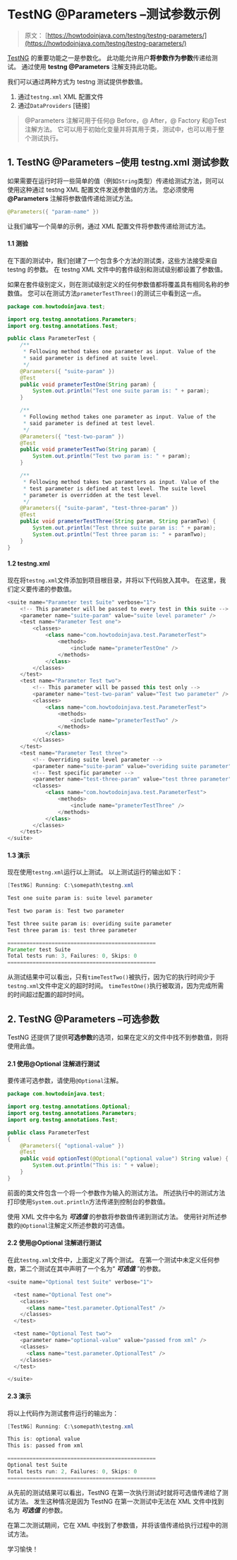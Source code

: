 # TestNG @Parameters –测试参数示例

> 原文： [https://howtodoinjava.com/testng/testng-parameters/](https://howtodoinjava.com/testng/testng-parameters/)

[TestNG](https://howtodoinjava.com/java-testng-tutorials/) 的重要功能之一是参数化。 此功能允许用户**将参数作为参数**传递给测试。 通过使用 **testng @Parameters** 注解支持此功能。

我们可以通过两种方式为 testng 测试提供参数值。

1.  通过`testng.xml` XML 配置文件
2.  通过`DataProviders` [链接]

> @Parameters 注解可用于任何@ Before，@ After，@ Factory 和@Test 注解方法。 它可以用于初始化变量并将其用于类，测试中，也可以用于整个测试执行。

## 1\. TestNG @Parameters –使用 testng.xml 测试参数

如果需要在运行时将一些简单的值（例如`String`类型）传递给测试方法，则可以使用这种通过 testng XML 配置文件发送参数值的方法。 您必须使用 **@Parameters** 注解将参数值传递给测试方法。

```java
@Parameters({ "param-name" })
```

让我们编写一个简单的示例，通过 XML 配置文件将参数传递给测试方法。

#### 1.1 测验

在下面的测试中，我们创建了一个包含多个方法的测试类，这些方法接受来自 testng 的参数。 在 testng XML 文件中的套件级别和测试级别都设置了参数值。

如果在套件级别定义，则在测试级别定义的任何参数值都将覆盖具有相同名称的参数值。 您可以在测试方法`prameterTestThree()`的测试三中看到这一点。

```java
package com.howtodoinjava.test;

import org.testng.annotations.Parameters;
import org.testng.annotations.Test;

public class ParameterTest {
	/**
	 * Following method takes one parameter as input. Value of the 
	 * said parameter is defined at suite level.
	 */
	@Parameters({ "suite-param" })
	@Test
	public void prameterTestOne(String param) {
		System.out.println("Test one suite param is: " + param);
	}

	/**
	 * Following method takes one parameter as input. Value of the
	 * said parameter is defined at test level.
	 */
	@Parameters({ "test-two-param" })
	@Test
	public void prameterTestTwo(String param) {
		System.out.println("Test two param is: " + param);
	}

	/**
	 * Following method takes two parameters as input. Value of the 
	 * test parameter is defined at test level. The suite level 
	 * parameter is overridden at the test level.
	 */
	@Parameters({ "suite-param", "test-three-param" })
	@Test
	public void prameterTestThree(String param, String paramTwo) {
		System.out.println("Test three suite param is: " + param);
		System.out.println("Test three param is: " + paramTwo);
	}
}

```

#### 1.2 testng.xml

现在将`testng.xml`文件添加到项目根目录，并将以下代码放入其中。 在这里，我们定义要传递的参数值。

```java
<suite name="Parameter test Suite" verbose="1">
	<!-- This parameter will be passed to every test in this suite -->
	<parameter name="suite-param" value="suite level parameter" />
	<test name="Parameter Test one">
		<classes>
			<class name="com.howtodoinjava.test.ParameterTest">
				<methods>
					<include name="prameterTestOne" />
				</methods>
			</class>
		</classes>
	</test>
	<test name="Parameter Test two">
		<!-- This parameter will be passed this test only -->
		<parameter name="test-two-param" value="Test two parameter" />
		<classes>
			<class name="com.howtodoinjava.test.ParameterTest">
				<methods>
					<include name="prameterTestTwo" />
				</methods>
			</class>
		</classes>
	</test>
	<test name="Parameter Test three">
		<!-- Overriding suite level parameter -->
		<parameter name="suite-param" value="overiding suite parameter" />
		<!-- Test specific parameter -->
		<parameter name="test-three-param" value="test three parameter" />
		<classes>
			<class name="com.howtodoinjava.test.ParameterTest">
				<methods>
					<include name="prameterTestThree" />
				</methods>
			</class>
		</classes>
	</test>
</suite>

```

#### 1.3 演示

现在使用`testng.xml`运行以上测试。 以上测试运行的输出如下：

```java
[TestNG] Running: C:\somepath\testng.xml

Test one suite param is: suite level parameter

Test two param is: Test two parameter

Test three suite param is: overiding suite parameter
Test three param is: test three parameter

===============================================
Parameter test Suite
Total tests run: 3, Failures: 0, Skips: 0
===============================================

```

从测试结果中可以看出，只有`timeTestTwo()`被执行，因为它的执行时间少于`testng.xml`文件中定义的超时时间。 `timeTestOne()`执行被取消，因为完成所需的时间超过配置的超时时间。

## 2\. TestNG @Parameters –可选参数

TestNG 还提供了提供**可选参数**的选项，如果在定义的文件中找不到参数值，则将使用此值。

#### 2.1 使用@Optional 注解进行测试

要传递可选参数，请使用`@Optional`注解。

```java
package com.howtodoinjava.test;

import org.testng.annotations.Optional;
import org.testng.annotations.Parameters;
import org.testng.annotations.Test;

public class ParameterTest 
{
	@Parameters({ "optional-value" })
	@Test
	public void optionTest(@Optional("optional value") String value) {
		System.out.println("This is: " + value);
	}
}

```

前面的类文件包含一个将一个参数作为输入的测试方法。 所述执行中的测试方法打印使用`System.out.println`方法传递到控制台的参数值。

使用 XML 文件中名为 ***可选值*** 的参数将参数值传递到测试方法。 使用针对所述参数的`@Optional`注解定义所述参数的可选值。

#### 2.2 使用@Optional 注解进行测试

在此`testng.xml`文件中，上面定义了两个测试。 在第一个测试中未定义任何参数，第二个测试在其中声明了一个名为“ ***可选值*** ”的参数。

```java
<suite name="Optional test Suite" verbose="1">

  <test name="Optional Test one">
    <classes>
      <class name="test.parameter.OptionalTest" />
    </classes>
  </test>

  <test name="Optional Test two">
    <parameter name="optional-value" value="passed from xml" />
    <classes>
      <class name="test.parameter.OptionalTest" />
    </classes>
  </test>

</suite>

```

#### 2.3 演示

将以上代码作为测试套件运行的输出为：

```java
[TestNG] Running: C:\somepath\testng.xml

This is: optional value
This is: passed from xml

===============================================
Optional test Suite
Total tests run: 2, Failures: 0, Skips: 0
===============================================

```

从先前的测试结果可以看出，TestNG 在第一次执行测试时就将可选值传递给了测试方法。 发生这种情况是因为 TestNG 在第一次测试中无法在 XML 文件中找到名为 ***可选值*** 的参数。

在第二次测试期间，它在 XML 中找到了参数值，并将该值传递给执行过程中的测试方法。

学习愉快！
